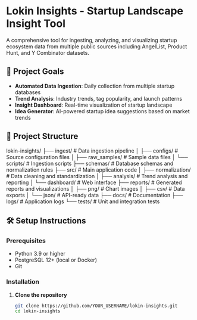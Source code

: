# Lokin Insights - Startup Landscape Insight Tool

A comprehensive tool for ingesting, analyzing, and visualizing startup ecosystem data from multiple public sources including AngelList, Product Hunt, and Y Combinator datasets.

## 🎯 Project Goals

- **Automated Data Ingestion**: Daily collection from multiple startup databases
- **Trend Analysis**: Industry trends, tag popularity, and launch patterns
- **Insight Dashboard**: Real-time visualization of startup landscape
- **Idea Generator**: AI-powered startup idea suggestions based on market trends

## 📁 Project Structure

lokin-insights/
├── ingest/ # Data ingestion pipeline
│ ├── configs/ # Source configuration files
│ ├── raw_samples/ # Sample data files
│ └── scripts/ # Ingestion scripts
├── schemas/ # Database schemas and normalization rules
├── src/ # Main application code
│ ├── normalization/ # Data cleaning and standardization
│ ├── analysis/ # Trend analysis and reporting
│ └── dashboard/ # Web interface
├── reports/ # Generated reports and visualizations
│ ├── png/ # Chart images
│ ├── csv/ # Data exports
│ └── json/ # API-ready data
├── docs/ # Documentation
├── logs/ # Application logs
└── tests/ # Unit and integration tests

## 🛠️ Setup Instructions

### Prerequisites

- Python 3.9 or higher
- PostgreSQL 12+ (local or Docker)
- Git

### Installation

1. **Clone the repository**

   ```bash
   git clone https://github.com/YOUR_USERNAME/lokin-insights.git
   cd lokin-insights

   ```
